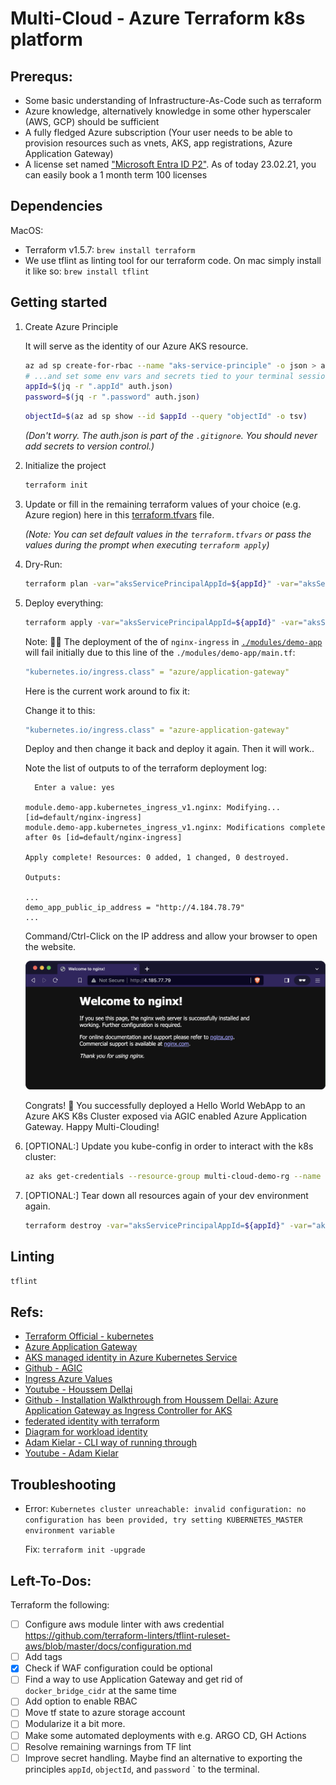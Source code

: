 # Multi-Cloud - Azure Terraform k8s platform

## Prerequs:

- Some basic understanding of Infrastructure-As-Code such as terraform
- Azure knowledge, alternatively knowledge in some other hyperscaler (AWS, GCP) should be sufficient
- A fully fledged Azure subscription (Your user needs to be able to provision resources such as vnets, AKS, app registrations, Azure Application Gateway)
- A license set named ["Microsoft Entra ID P2"](https://www.microsoft.com/en-us/security/business/microsoft-entra-pricing?market=de). As of today 23.02.21, you can easily book a 1 month term 100 licenses

## Dependencies

MacOS:

- Terraform v1.5.7: `brew install terraform`
- We use tflint as linting tool for our terraform code. On mac simply install it like so: `brew install tflint`

## Getting started

1. Create Azure Principle

   It will serve as the identity of our Azure AKS resource.

   ```sh
   az ad sp create-for-rbac --name "aks-service-principle" -o json > auth.json
   # ...and set some env vars and secrets tied to your terminal session only.
   appId=$(jq -r ".appId" auth.json)
   password=$(jq -r ".password" auth.json)
   ```

   ```sh
   objectId=$(az ad sp show --id $appId --query "objectId" -o tsv)
   ```

   _(Don't worry. The auth.json is part of the `.gitignore`. You should never add secrets to version control.)_

2. Initialize the project

   ```sh
   terraform init
   ```

3. Update or fill in the remaining terraform values of your choice (e.g. Azure region) here in this [terraform.tfvars](./terraform.tfvars) file.

   _(Note: You can set default values in the `terraform.tfvars` or pass the values during the prompt when executing `terraform apply`)_

4. Dry-Run:

   ```sh
   terraform plan -var="aksServicePrincipalAppId=${appId}" -var="aksServicePrincipalClientSecret=${password}" -var="aksServicePrincipalObjectId"=${objectId}
   ```

5. Deploy everything:

   ```sh
   terraform apply -var="aksServicePrincipalAppId=${appId}" -var="aksServicePrincipalClientSecret=${password}" -var="aksServicePrincipalObjectId"=${objectId}
   ```

   Note: 🐛💥 The deployment of the of `nginx-ingress` in [`./modules/demo-app`](./modules/demo-app/) will fail initially due to this line of the `./modules/demo-app/main.tf`:

   ```yaml
   "kubernetes.io/ingress.class" = "azure/application-gateway"
   ```

   Here is the current work around to fix it:
   
   Change it to this:

   ```yaml
   "kubernetes.io/ingress.class" = "azure-application-gateway"
   ```

   Deploy and then change it back and deploy it again. Then it will work..

   Note the list of outputs to of the terraform deployment log:

   ```
     Enter a value: yes

   module.demo-app.kubernetes_ingress_v1.nginx: Modifying... [id=default/nginx-ingress]
   module.demo-app.kubernetes_ingress_v1.nginx: Modifications complete after 0s [id=default/nginx-ingress]

   Apply complete! Resources: 0 added, 1 changed, 0 destroyed.

   Outputs:

   ...
   demo_app_public_ip_address = "http://4.184.78.79"
   ...

   ```

   Command/Ctrl-Click on the IP address and allow your browser to open the website.

   ![](./images/browser-nginx.png)

   Congrats! 🥳 You successfully deployed a Hello World WebApp to an Azure AKS K8s Cluster exposed via AGIC enabled Azure Application Gateway. Happy Multi-Clouding!

6. [OPTIONAL:] Update you kube-config in order to interact with the k8s cluster:

   ```sh
   az aks get-credentials --resource-group multi-cloud-demo-rg --name aksdev
   ```

7. [OPTIONAL:] Tear down all resources again of your dev environment again.
   ```sh
   terraform destroy -var="aksServicePrincipalAppId=${appId}" -var="aksServicePrincipalClientSecret=${password}" -var="aksServicePrincipalObjectId"=${objectId}
   ```

## Linting

```sh
tflint
```

## Refs:

- [Terraform Official - kubernetes](https://developer.hashicorp.com/terraform/tutorials/kubernetes/aks)
- [Azure Application Gateway](https://github.com/Azure/application-gateway-kubernetes-ingress/blob/master/docs/setup/install-new.md)
- [AKS managed identity in Azure Kubernetes Service ](https://learn.microsoft.com/en-us/azure/aks/use-managed-identity?source=recommendations)
- [Github - AGIC](https://github.com/Azure/application-gateway-kubernetes-ingress)
- [Ingress Azure Values](https://artifacthub.io/packages/helm/azure-application-gateway-kubernetes-ingress/ingress-azure?modal=values)
- [Youtube - Houssem Dellai](https://www.youtube.com/watch?v=PngRsyHyYQE)
- [Github - Installation Walkthrough from Houssem Dellai: Azure Application Gateway as Ingress Controller for AKS](https://github.com/HoussemDellai/docker-kubernetes-course/tree/main/35_app_gateway_ingress)
- [federated identity with terraform](https://registry.terraform.io/providers/hashicorp/azurerm/latest/docs/guides/aks_workload_identity)
- [Diagram for workload identity](https://azure.github.io/AKS-DevSecOps-Workshop/modules/Module1/lab-workloadidentity.html)
- [Adam Kielar - CLI way of running through](https://www.adamkielar.pl/posts/how-to-use-an-azure-ad-workload-identity-on-azure-kubernetes-service/)
- [Youtube - Adam Kielar](https://www.youtube.com/watch?v=vEqvEYEl8EM)

## Troubleshooting

- Error: `Kubernetes cluster unreachable: invalid configuration: no configuration has been provided, try setting KUBERNETES_MASTER environment variable`

  Fix: `terraform init -upgrade`

## Left-To-Dos:

Terraform the following:

- [ ] Configure aws module linter with aws credential https://github.com/terraform-linters/tflint-ruleset-aws/blob/master/docs/configuration.md
- [ ] Add tags
- [x] Check if WAF configuration could be optional
- [ ] Find a way to use Application Gateway and get rid of `docker_bridge_cidr` at the same time
- [ ] Add option to enable RBAC
- [ ] Move tf state to azure storage account
- [ ] Modularize it a bit more.
- [ ] Make some automated deployments with e.g. ARGO CD, GH Actions
- [ ] Resolve remaining warnings from TF lint
- [ ] Improve secret handling. Maybe find an alternative to exporting the principles `appId`, `objectId`, and `password` ` to the terminal.
